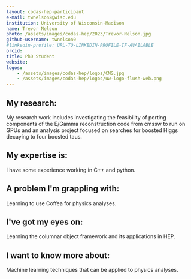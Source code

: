 ```yaml
---
layout: codas-hep-participant
e-mail: twnelson2@wisc.edu
institution: University of Wisconsin-Madison
name: Trevor Nelson
photo: /assets/images/codas-hep/2023/Trevor-Nelson.jpg
github-username: twnelson0
#linkedin-profile: URL-TO-LINKEDIN-PROFILE-IF-AVAILABLE
orcid:
title: PhD Student
website:
logos:
    - /assets/images/codas-hep/logos/CMS.jpg
    - /assets/images/codas-hep/logos/uw-logo-flush-web.png
---
```


## My research:
My research work includes investigating the feasibility of porting components of the E/Gamma reconstruction code from cmssw to run on GPUs and an analysis project focused on searches for boosted Higgs decaying to four boosted taus.

## My expertise is:
I have some experience working in C++ and python.

## A problem I'm grappling with:
Learning to use Coffea for physics analyses.

## I've got my eyes on:
Learning the columnar object framework and its applications in HEP.

## I want to know more about:
Machine learning techniques that can be applied to physics analyses.
